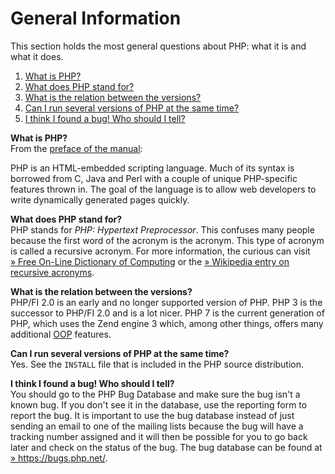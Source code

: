 General Information
===================

This section holds the most general questions about PHP: what it is and
what it does.

1.  [What is PHP?](#faq.general.what)
2.  [What does PHP stand for?](#faq.general.acronym)
3.  [What is the relation between the
    versions?](#faq.general.relation-versions)
4.  [Can I run several versions of PHP at the same
    time?](#faq.general.running-concurent)
5.  [I think I found a bug! Who should I tell?](#faq.general.bug)

**What is PHP?**  
From the <a href="/preface.html" class="link">preface of the manual</a>:

PHP is an HTML-embedded scripting language. Much of its syntax is
borrowed from C, Java and Perl with a couple of unique PHP-specific
features thrown in. The goal of the language is to allow web developers
to write dynamically generated pages quickly.

<!-- -->

**What does PHP stand for?**  
PHP stands for *PHP: Hypertext Preprocessor*. This confuses many people
because the first word of the acronym is the acronym. This type of
acronym is called a recursive acronym. For more information, the curious
can visit
<a href="http://foldoc.org/" class="link external">» Free On-Line Dictionary of Computing</a>
or the
<a href="http://en.wikipedia.org/wiki/Recursive_acronym" class="link external">» Wikipedia entry on recursive acronyms</a>.

<!-- -->

**What is the relation between the versions?**  
PHP/FI 2.0 is an early and no longer supported version of PHP. PHP 3 is
the successor to PHP/FI 2.0 and is a lot nicer. PHP 7 is the current
generation of PHP, which uses the Zend engine 3 which, among other
things, offers many additional
<a href="/language/oop5.html" class="link">OOP</a> features.

<!-- -->

**Can I run several versions of PHP at the same time?**  
Yes. See the `INSTALL` file that is included in the PHP source
distribution.

<!-- -->

**I think I found a bug! Who should I tell?**  
You should go to the PHP Bug Database and make sure the bug isn't a
known bug. If you don't see it in the database, use the reporting form
to report the bug. It is important to use the bug database instead of
just sending an email to one of the mailing lists because the bug will
have a tracking number assigned and it will then be possible for you to
go back later and check on the status of the bug. The bug database can
be found at
<a href="https://bugs.php.net/" class="link external">» https://bugs.php.net/</a>.
